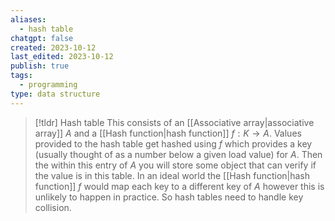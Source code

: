 ```yaml
---
aliases:
  - hash table
chatgpt: false
created: 2023-10-12
last_edited: 2023-10-12
publish: true
tags:
  - programming
type: data structure
---
```

>[!tldr] Hash table
>This consists of an [[Associative array|associative array]] $A$ and a [[Hash function|hash function]] $f: K \rightarrow A$. Values provided to the hash table get hashed using $f$ which provides a key (usually thought of as a number below a given load value) for $A$. Then the within this entry of $A$ you will store some object that can verify if the value is in this table.
>In an ideal world the [[Hash function|hash function]] $f$ would map each key to a different key of $A$ however this is unlikely to happen in practice. So hash tables need to handle key collision.

